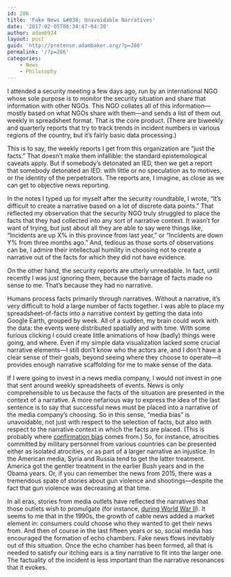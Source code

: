 ```yaml
---
id: 286
title: 'Fake News &#038; Unavoidable Narratives'
date: '2017-02-05T08:34:47-04:30'
author: adamb924
layout: post
guid: 'http://pretense.adambaker.org/?p=286'
permalink: '/?p=286'
categories:
    - News
    - Philosophy
---
```


I attended a security meeting a few days ago, run by an international NGO whose sole purpose is to monitor the security situation and share that information with other NGOs. This NGO collates all of this information—mostly based on what NGOs share with them—and sends a list of them out weekly in spreadsheet format. That is the core product. (There are biweekly and quarterly reports that try to track trends in incident numbers in various regions of the country, but it’s fairly basic data processing.)

This is to say, the weekly reports I get from this organization are “just the facts.” That doesn’t make them infallible: the standard epistemological caveats apply. But if somebody’s detonated an IED, then we get a report that somebody detonated an IED: with little or no speculation as to motives, or the identity of the perpetrators. The reports are, I imagine, as close as we can get to objective news reporting.

In the notes I typed up for myself after the security roundtable, I wrote, “It’s difficult to create a narrative based on a lot of discrete data points.” That reflected my observation that the security NGO truly struggled to place the facts that they had collected into any sort of narrative context. It wasn’t for want of trying, but just about all they are able to say were things like, “Incidents are up X% in this province from last year,” or “Incidents are down Y% from three months ago.” And, tedious as those sorts of observations can be, I admire their intellectual humility in choosing not to create a narrative out of the facts for which they did not have evidence.

On the other hand, the security reports are utterly unreadable. In fact, until recently I was just ignoring them, because the barrage of facts made no sense to me. That’s because they had no narrative.

Humans process facts primarily through narratives. Without a narrative, it’s very difficult to hold a large number of facts together. I was able to place my spreadsheet-of-facts into a narrative context by getting the data into Google Earth, grouped by week. All of a sudden, my brain could work with the data: the events were distributed spatially and with time. With some furious clicking I could create little animations of how (badly) things were going, and where. Even if my simple data visualization lacked some crucial narrative elements—I still don’t know who the actors are, and I don’t have a clear sense of their goals, beyond seeing where they choose to operate—it provides enough narrative scaffolding for me to make sense of the data.

If I were going to invest in a news media company, I would not invest in one that sent around weekly spreadsheets of events. News is only comprehensible to us because the facts of the situation are presented in the context of a narrative. A more nefarious way to express the idea of the last sentence is to say that successful news must be placed into a narrative of the media company’s choosing. So in this sense, “media bias” is unavoidable, not just with respect to the selection of facts, but also with respect to the narrative context in which the facts are placed. (This is probably where [confirmation bias](https://en.wikipedia.org/wiki/Confirmation_bias) comes from.) So, for instance, atrocities committed by military personnel from various countries can be presented either as isolated atrocities, or as part of a larger narrative an injustice. In the American media, Syria and Russia tend to get the latter treatment. America got the gentler treatment in the earlier Bush years and in the Obama years. Or, if you can remember the news from 2015, there was a tremendous spate of stories about gun violence and shootings—despite the fact that gun violence was decreasing at that time.

In all eras, stories from media outlets have reflected the narratives that those outlets wish to promulgate (for instance, [during World War II](https://www.goodreads.com/quotes/170990-suppose-one-reads-a-story-of-filthy-atrocities-in-the)). It seems to me that in the 1990s, the growth of cable news added a market element in: consumers could choose who they wanted to get their news from. And then of course in the last fifteen years or so, social media has encouraged the formation of echo chambers. Fake news flows inevitably out of this situation. Once the echo chamber has been formed, all that is needed to satisfy our itching ears is a tiny narrative to fit into the larger one. The factuality of the incident is less important than the narrative resonances that it evokes.